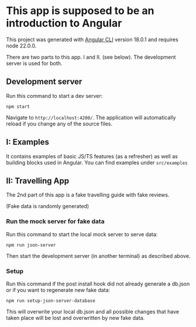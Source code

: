 # This app is supposed to be an introduction to Angular

This project was generated with [Angular CLI](https://github.com/angular/angular-cli) version 18.0.1 and requires node 22.0.0.

There are two parts to this app. I and II. (see below). The development server is used for both.

## Development server

Run this command to start a dev server:

`npm start`

Navigate to `http://localhost:4200/`. 
The application will automatically reload if you change any of the source files.


## I: Examples

It contains examples of basic JS/TS features (as a refresher) as well as building blocks used in Angular.
You can find examples under `src/examples`


## II: Travelling App

The 2nd part of this app is a fake travelling guide with fake reviews.

(Fake data is randomly generated)

### Run the mock server for fake data

Run this command to start the local mock server to serve data:

`npm run json-server`

Then start the development server (in another terminal) as described above.

### Setup
Run this command if the post install hook did not already generate a db.json or if you want to regenerate new fake data: 

`npm run setup-json-server-database`

This will overwrite your local db.json and all possible changes that have taken place will be lost and overwritten by new fake data.

